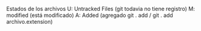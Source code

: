 Estados de los archivos
U: Untracked Files (git todavia no tiene registro)
M: modified (está modificado)
A: Added (agregado git . add / git . add archivo.extension)
